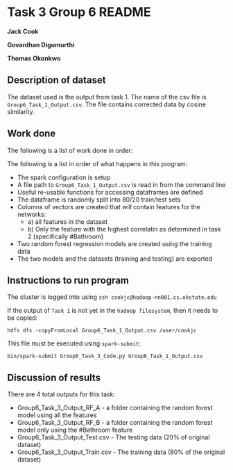 # Task 3 Group 6 README

**Jack Cook**

**Govardhan Digumurthi**

**Thomas Okonkwo**

## Description of dataset
The dataset used is the output from task 1. The name of the csv file is
`Group6_Task_1_Output.csv`. The file contains corrected data by cosine
similarity.

## Work done
The following is a list of work done in order:

The following is a list in order of what happens in this program:

- The spark configuration is setup
- A file path to `Group6_Task_1_Output.csv` is read in from the command
  line
- Useful re-usable functions for accessing dataframes are defined
- The dataframe is randomly split into 80/20 train/test sets
- Columns of vectors are created that will contain features for the
  networks:
  * a) all features in the dataset
  * b) Only the feature with the highest correlatin as determined in
       task 2 (specifically #Bathroom)
- Two random forest regression models are created using the training 
  data
- The two models and the datasets (training and testing) are exported

## Instructions to run program

The cluster is logged into using `ssh cookjc@hadoop-nn001.cs.okstate.edu`

If the output of `Task 1` is not yet in the `hadoop filesystem`, then it 
needs to be copied:
```
hdfs dfs -copyFromLocal Group6_Task_1_Output.csv /user/cookjc
```

This file must be executed using `spark-submit`:
```
bin/spark-submit Group6_Task_3_Code.py Group6_Task_1_Output.csv
```

## Discussion of results
There are 4 total outputs for this task:

- Group6_Task_3_Output_RF_A - a folder containing the random forest 
  model using all the features
- Group6_Task_3_Output_RF_B - a folder containing the random forest
  model only using the #Bathroom feature
- Group6_Task_3_Output_Test.csv - The testing data (20% of original
  dataset)
- Group6_Task_3_Output_Train.csv - The training data (80% of the 
  original dataset)
